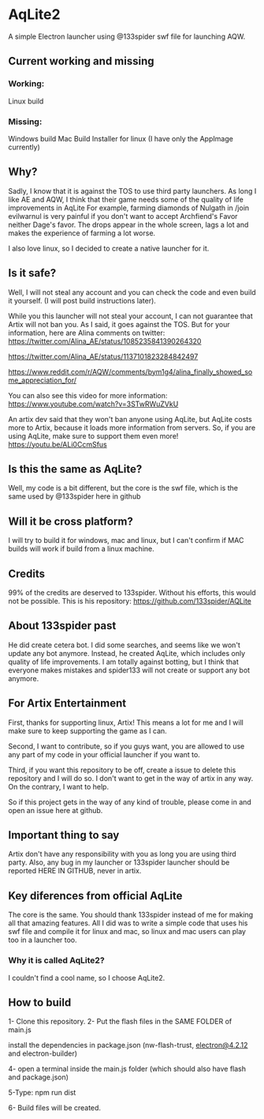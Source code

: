 # AqLite2
A simple Electron launcher using @133spider swf file for launching AQW.

## Current working and missing

### Working:

Linux build

### Missing:

Windows build
Mac Build
Installer for linux (I have only the AppImage currently)


## Why?

Sadly, I know that it is against the TOS to use third party launchers. As long I like AE and AQW, I think that their game needs some of the quality of life improvements in AqLite
For example, farming diamonds of Nulgath in /join evilwarnul is very painful if you don't want to accept Archfiend's Favor neither Dage's favor. The drops appear in the whole screen, lags a lot and makes the experience of farming a lot worse.

I also love linux, so I decided to create a native launcher for it.

## Is it safe?

Well, I will not steal any account and you can check the code and even build it yourself. (I will post build instructions later).

While you this launcher will not steal your account, I can not guarantee that Artix will not ban you. As I said, it goes against the TOS. But for your information, here are Alina comments on twitter:
https://twitter.com/Alina_AE/status/1085235841390264320

https://twitter.com/Alina_AE/status/1137101823284842497

https://www.reddit.com/r/AQW/comments/bym1g4/alina_finally_showed_some_appreciation_for/

You can also see this video for more information: https://www.youtube.com/watch?v=3STwRWuZVkU

An artix dev said that they won't ban anyone using AqLite, but AqLite costs more to Artix, because it loads more information from servers. So, if you are using AqLite, make sure to support them even more!
https://youtu.be/ALi0CcmSfus



## Is this the same as AqLite?

Well, my code is a bit different, but the core is the swf file, which is the same used by @133spider here in github

## Will it be cross platform?

I will try to build it for windows, mac and linux, but I can't confirm if MAC builds will work if build from a linux machine.

## Credits
99% of the credits are deserved to 133spider. Without his efforts, this would not be possible.
This is his repository: https://github.com/133spider/AQLite


## About 133spider past

He did create cetera bot. I did some searches, and seems like we won't update any bot anymore. Instead, he created AqLite, which includes only quality of life improvements. I am totally against botting, but I think that everyone makes mistakes and spider133 will not create or support any bot anymore.
## For Artix Entertainment

First, thanks for supporting linux, Artix! This means a lot for me and I will make sure to keep supporting the game as I can.

Second, I want to contribute, so if you guys want, you are allowed to use any part of my code in your official launcher if  you want to.

Third, if you want this repository to be off, create a issue to delete this repository and I will do so. I don't want to get in the way of artix in any way. On the contrary, I want to help.

So if this project gets in the way of any kind of trouble, please come in and open an issue here at github.


## Important thing to say

Artix don't have any responsibility with you as long you are using third party. Also, any bug in my launcher or 133spider launcher should be reported HERE IN GITHUB, never in artix.


## Key diferences from official AqLite

The core is the same. You should thank 133spider instead of me for making all that amazing features. All I did was to write a simple code that uses his swf file and compile it for linux and mac, so linux and mac users can play too in a launcher too.

### Why it is called AqLite2?
I couldn't find a cool name, so I choose AqLite2.


## How to build
1- Clone this repository.
2- Put the flash files in the SAME FOLDER of main.js

install the dependencies in package.json (nw-flash-trust, electron@4.2.12 and electron-builder)

4- open a terminal inside the main.js folder (which should also have flash and package.json)

5-Type: npm run dist

6- Build files will be created.
